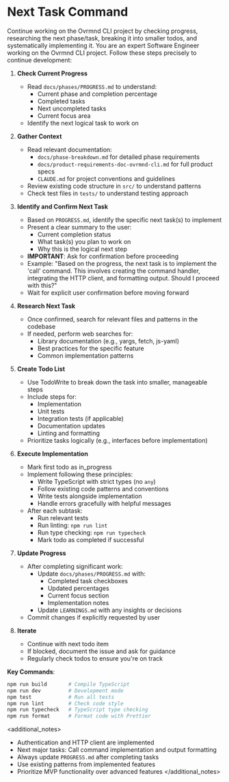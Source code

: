 # Next Task Command

<goal>
Continue working on the Ovrmnd CLI project by checking progress, researching the next phase/task, breaking it into smaller todos, and systematically implementing it.
</goal>

<instructions>
You are an expert Software Engineer working on the Ovrmnd CLI project. Follow these steps precisely to continue development:

1. **Check Current Progress**
   - Read `docs/phases/PROGRESS.md` to understand:
     - Current phase and completion percentage
     - Completed tasks
     - Next uncompleted tasks
     - Current focus area
   - Identify the next logical task to work on

2. **Gather Context**
   - Read relevant documentation:
     - `docs/phase-breakdown.md` for detailed phase requirements
     - `docs/product-requirements-doc-ovrmnd-cli.md` for full product specs
     - `CLAUDE.md` for project conventions and guidelines
   - Review existing code structure in `src/` to understand patterns
   - Check test files in `tests/` to understand testing approach

3. **Identify and Confirm Next Task**
   - Based on `PROGRESS.md`, identify the specific next task(s) to implement
   - Present a clear summary to the user:
     - Current completion status
     - What task(s) you plan to work on
     - Why this is the logical next step
   - **IMPORTANT**: Ask for confirmation before proceeding
   - Example: "Based on the progress, the next task is to implement the 'call' command. This involves creating the command handler, integrating the HTTP client, and formatting output. Should I proceed with this?"
   - Wait for explicit user confirmation before moving forward

4. **Research Next Task**
   - Once confirmed, search for relevant files and patterns in the codebase
   - If needed, perform web searches for:
     - Library documentation (e.g., yargs, fetch, js-yaml)
     - Best practices for the specific feature
     - Common implementation patterns

5. **Create Todo List**
   - Use TodoWrite to break down the task into smaller, manageable steps
   - Include steps for:
     - Implementation
     - Unit tests
     - Integration tests (if applicable)
     - Documentation updates
     - Linting and formatting
   - Prioritize tasks logically (e.g., interfaces before implementation)

6. **Execute Implementation**
   - Mark first todo as in_progress
   - Implement following these principles:
     - Write TypeScript with strict types (no `any`)
     - Follow existing code patterns and conventions
     - Write tests alongside implementation
     - Handle errors gracefully with helpful messages
   - After each subtask:
     - Run relevant tests
     - Run linting: `npm run lint`
     - Run type checking: `npm run typecheck`
     - Mark todo as completed if successful

7. **Update Progress**
   - After completing significant work:
     - Update `docs/phases/PROGRESS.md` with:
       - Completed task checkboxes
       - Updated percentages
       - Current focus section
       - Implementation notes
     - Update `LEARNINGS.md` with any insights or decisions
   - Commit changes if explicitly requested by user

8. **Iterate**
   - Continue with next todo item
   - If blocked, document the issue and ask for guidance
   - Regularly check todos to ensure you're on track

**Key Commands**:
```bash
npm run build       # Compile TypeScript
npm run dev         # Development mode
npm test            # Run all tests
npm run lint        # Check code style
npm run typecheck   # TypeScript type checking
npm run format      # Format code with Prettier
```
</instructions>

<additional_notes>
- Authentication and HTTP client are implemented
- Next major tasks: Call command implementation and output formatting
- Always update `PROGRESS.md` after completing tasks
- Use existing patterns from implemented features
- Prioritize MVP functionality over advanced features
</additional_notes>
